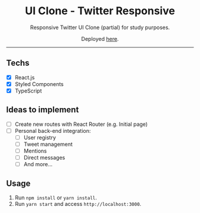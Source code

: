 <h1 align="center">
UI Clone - Twitter Responsive
</h1>

<p align="center">Responsive Twitter UI Clone (partial) for study purposes.</p>
<p align="center">Deployed <a href="https://twitter-clone-rockeseat.netlify.app">here</a>.</p>

<hr>

## Techs

- [x] React.js
- [x] Styled Components
- [x] TypeScript

## Ideas to implement

- [ ] Create new routes with React Router (e.g. Initial page)
- [ ] Personal back-end integration:
  - [ ] User registry
  - [ ] Tweet management
  - [ ] Mentions
  - [ ] Direct messages
  - [ ] And more...

## Usage

1. Run `npm install` or `yarn install`.<br />
2. Run `yarn start` and access `http://localhost:3000`.<br />
